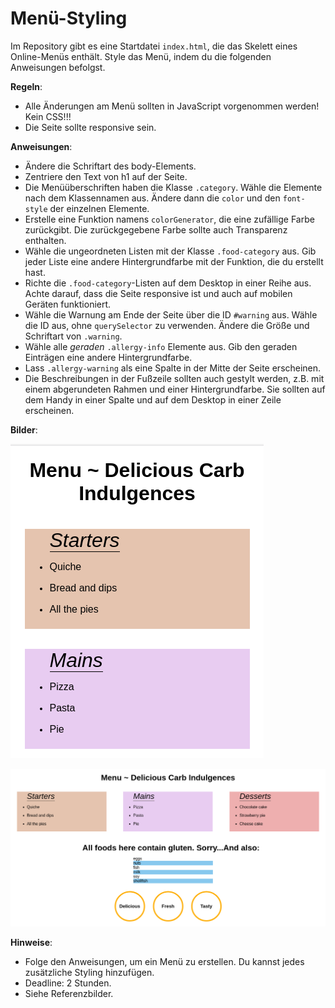 # Menü-Styling
Im Repository gibt es eine Startdatei `index.html`, die das Skelett eines Online-Menüs enthält. Style das Menü, indem du die folgenden Anweisungen befolgst.

**Regeln**:
* Alle Änderungen am Menü sollten in JavaScript vorgenommen werden! Kein CSS!!!
* Die Seite sollte responsive sein.

**Anweisungen**:
* Ändere die Schriftart des body-Elements.
* Zentriere den Text von h1 auf der Seite.
* Die Menüüberschriften haben die Klasse `.category`. Wähle die Elemente nach dem Klassennamen aus. Ändere dann die `color` und den `font-style` der einzelnen Elemente.
* Erstelle eine Funktion namens `colorGenerator`, die eine zufällige Farbe zurückgibt. Die zurückgegebene Farbe sollte auch Transparenz enthalten.
* Wähle die ungeordneten Listen mit der Klasse `.food-category` aus. Gib jeder Liste eine andere Hintergrundfarbe mit der Funktion, die du erstellt hast.
* Richte die `.food-category`-Listen auf dem Desktop in einer Reihe aus. Achte darauf, dass die Seite responsive ist und auch auf mobilen Geräten funktioniert.
* Wähle die Warnung am Ende der Seite über die ID `#warning` aus. Wähle die ID aus, ohne `querySelector` zu verwenden. Ändere die Größe und Schriftart von `.warning`.
* Wähle alle _geraden_ `.allergy-info` Elemente aus. Gib den geraden Einträgen eine andere Hintergrundfarbe.
* Lass `.allergy-warning` als eine Spalte in der Mitte der Seite erscheinen.
* Die Beschreibungen in der Fußzeile sollten auch gestylt werden, z.B. mit einem abgerundeten Rahmen und einer Hintergrundfarbe. Sie sollten auf dem Handy in einer Spalte und auf dem Desktop in einer Zeile erscheinen.

**Bilder**:

![alt text](./images/menu-mobile.png "Mobile Menu")

![alt text](./images/menu-desktop.png "Mobile Menu")

**Hinweise**:
* Folge den Anweisungen, um ein Menü zu erstellen. Du kannst jedes zusätzliche Styling hinzufügen.
* Deadline: 2 Stunden.
* Siehe Referenzbilder.
